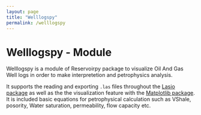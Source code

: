 ```yaml
---
layout: page
title: "Welllogspy"
permalink: /welllogspy
---
```


# Welllogspy - Module

Welllogspy is a module of Reservoirpy package to visualize Oil And Gas Well logs in order to make interpretetion and petrophysics analysis. 

It supports the reading and exporting `.las` files throughout the [Lasio package](https://github.com/kinverarity1/lasio) as well as the the visualization feature with the [Matplotlib package](https://matplotlib.org/). It is included basic equations for petrophysical calculation such as VShale, posority, Water saturation, permeability, flow capacity etc. 



